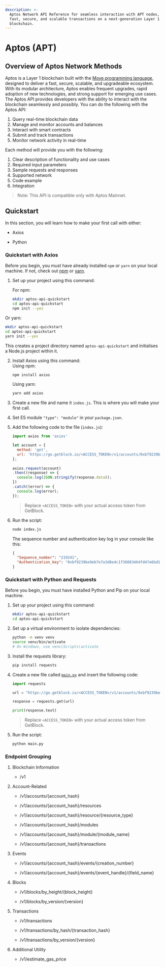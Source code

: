 ```yaml
---
description: >-
  Aptos Network API Reference for seamless interaction with APT nodes, enabling
  fast, secure, and scalable transactions on a next-generation Layer 1
  blockchain.
---
```


# Aptos (APT)

## Overview of Aptos Network Methods

Aptos is a Layer 1 blockchain built with the [Move programming language](https://move-book.com/), designed to deliver a fast, secure, scalable, and upgradeable ecosystem. With its modular architecture, Aptos enables frequent upgrades, rapid adoption of new technologies, and strong support for emerging use cases.
The Aptos API provides developers with the ability to interact with the blockchain seamlessly and possibly. 
You can do the following with the Aptos API:
  1. Query real-time blockchain data
  2. Manage and monitor accounts and balances
  3. Interact with smart contracts
  4. Submit and track transactions
  5. Monitor network activity in real-time

Each method will provide you with the following:
  1. Clear description of functionality and use cases
  2. Required input parameters
  3. Sample requests and responses
  4. Supported network
  5. Code example
  6. Integration

  > Note: This API is compatible only with Aptos Mainnet.

## Quickstart

In this section, you will learn how to make your first call with either:

* Axios
    
* Python
    

### Quickstart with Axios

Before you begin, you must have already installed `npm` or `yarn` on your local machine. If not, check out [npm](https://docs.npmjs.com/downloading-and-installing-node-js-and-npm) or [yarn](https://classic.yarnpkg.com/lang/en/docs/install).

1. Set up your project using this command:
    
    For npm:
    
    ```bash
    mkdir aptos-api-quickstart
    cd aptos-api-quickstart
    npm init --yes
    ```
    

Or yarn:

```bash
mkdir aptos-api-quickstart
cd aptos-api-quickstart
yarn init --yes
```

This creates a project directory named `aptos-api-quickstart` and initialises a Node.js project within it.

2. Install Axios using this command:  
    Using npm:
    
    ```bash
    npm install axios
    ```
    
    Using yarn:
    
    ```bash
    yarn add axios
    ```
    
3. Create a new file and name it `index.js`. This is where you will make your first call.
    
4. Set ES module `"type": "module"` in your `package.json`.
    
5. Add the following code to the file (`index.js`):
    
    ```js
    import axios from 'axios'
    
    let account = {
      method: 'get',
      url: 'https://go.getblock.io/<ACCESS_TOKEN>/v1/accounts/0xbf9239be9eb7e7a3d8e4c1f36083464fd47e6bd1f82a43b7c0f7ee958705a52f',
    };
     
    axios.request(account)
    .then((response) => {
      console.log(JSON.stringify(response.data));
    })
    .catch((error) => {
      console.log(error);
    });
    ```
    
    > Replace `<ACCESS_TOKEN>` with your actual access token from GetBlock.
    
6. Run the script:
    
    ```bash
    node index.js
    ```
    
    The sequence number and authentication key log in your console like this:
    
    ```json
    {
      "Sequence_number": "219241",
      "Authentication_key": "0xbf9239be9eb7e7a3d8e4c1f36083464fd47e6bd1f82a43b7c0f7ee958705a52f"
    }
    ```
    

### Quickstart with Python and Requests

Before you begin, you must have installed Python and Pip on your local machine.

1. Set up your project using this command:
    
    ```bash
    mkdir aptos-api-quickstart
    cd aptos-api-quickstart
    ```
    
2. Set up a virtual environment to isolate dependencies:
    
    ```bash
    python -m venv venv
    source venv/bin/activate  
    # On Windows, use venv\Scripts\activate
    ```
    
3. Install the requests library:
    
    ```bash
    pip install requests
    ```
    
4. Create a new file called [`main.py`](http://main.py) and insert the following code:
    
    ```python
    import requests
    
    url = "https://go.getblock.io/<ACCESS_TOKEN>/v1/accounts/0xbf9239be9eb7e7a3d8e4c1f36083464fd47e6bd1f82a43b7c0f7ee958705a52f"
    
    response = requests.get(url)
    
    print(response.text)
    ```
    
    > Replace `<ACCESS_TOKEN>` with your actual access token from GetBlock.
    
5. Run the script:
    
    ```bash
    python main.py
    ```

### Endpoint Grouping

1. Blockchain Information
    
    * /v1
        
2. Account-Related
    
    * /v1/accounts/{account\_hash}
        
    * /v1/accounts/{account\_hash}/resources
        
    * /v1/accounts/{account\_hash}/resource/{resource\_type}
        
    * /v1/accounts/{account\_hash}/modules
        
    * /v1/accounts/{account\_hash}/module/{module\_name}
        
    * /v1/accounts/{account\_hash}/transactions
        
3. Events
    
    * /v1/accounts/{account\_hash}/events/{creation\_number}
        
    * /v1/accounts/{account\_hash}/events/{event\_handle}/{field\_name}
        
4. Blocks
    
    * /v1/blocks/by\_height/{block\_height}
        
    * /v1/blocks/by\_version/{version}
        
5. Transactions
    
    * /v1/transactions
        
    * /v1/transactions/by\_hash/{transaction\_hash}
        
    * /v1/transactions/by\_version/{version}
        
6. Additional Utility
    
    * /v1/estimate\_gas\_price
